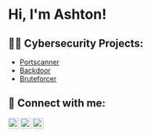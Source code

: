 <h1>Hi, I'm Ashton! </h1>

<h2>👨‍💻 Cybersecurity Projects:</h2>

  - [Portscanner](https://github.com/fg4ashtxn/addurl)
  - [Backdoor](https://github.com/fg4ashtxn/addurl2)
  - [Bruteforcer](htttps:/github.com/fg4ashtxn/addurl3)

<h2> 🤳 Connect with me:</h2>

[<img align="left" alt="fg4ashtxn | Twitter" width="22px" src="https://cdn.jsdelivr.net/npm/simple-icons@v3/icons/twitter.svg" />][twitter]
[<img align="left" alt="AshtonMichelbook | LinkedIn" width="22px" src="https://cdn.jsdelivr.net/npm/simple-icons@v3/icons/linkedin.svg" />][linkedin]
[<img align="left" alt="fg4_ashtxn | Instagram" width="22px" src="https://cdn.jsdelivr.net/npm/simple-icons@v3/icons/instagram.svg" />][instagram]

[twitter]: https://www.twitter.com/fg4_ashtxn
[instagram]: https://www.instagram.com/fg4_ashtxn/
[linkedin]: https://linkedin.com/in/ashton-michelbook

<!--
**fg4ashtxn/fg4ashtxn** is a ✨ _special_ ✨ repository because its `README.md` (this file) appears on your GitHub profile.

Here are some ideas to get you started:

- 🔭 I’m currently working on ...
- 🌱 I’m currently learning ...
- 👯 I’m looking to collaborate on ...
- 🤔 I’m looking for help with ...
- 💬 Ask me about ...
- 📫 How to reach me: ...
- 😄 Pronouns: ...
- ⚡ Fun fact: ...
-->
